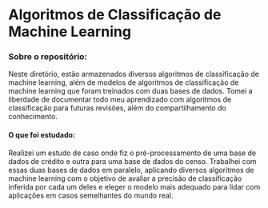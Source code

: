 # Algoritmos de Classificação de Machine Learning

### Sobre o repositório:

Neste diretório, estão armazenados diversos algoritmos de classificação de machine learning, além de modelos de algoritmos de classificação de machine learning que foram treinados com duas bases de dados. Tomei a liberdade de documentar todo meu aprendizado com algoritmos de classificação para futuras revisões, além do compartilhamento do conhecimento.

#### O que foi estudado:

Realizei um estudo de caso onde fiz o pré-processamento de uma base de dados de crédito e outra para uma base de dados do censo. Trabalhei com essas duas bases de dados em paralelo, aplicando diversos algoritmos de machine learning com o objetivo de avaliar a precisão de classificação inferida por cada um deles e eleger o modelo mais adequado para lidar com aplicações em casos semelhantes do mundo real.